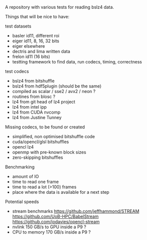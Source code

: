 
A repository with various tests for reading bslz4 data.

Things that will be nice to have:

test datasets
- basler id11, different roi
- eiger id11, 8, 16, 32 bits
- eiger elsewhere
- dectris and lima written data
- frelon id11 (16 bits)
- testting framework to find data, run codecs, timing, correctness

test codecs
- bslz4 from bitshuffle
- bslz4 from hdf5plugin (should be the same)
- compiled as scalar / sse2 / avx2 / neon ?
- routines from blosc ?
- lz4 from git head of lz4 project
- lz4 from intel ipp
- lz4 from CUDA nvcomp
- lz4 from Justine Tunney

Missing codecs, to be found or created
- simplified, non optimised bitshuffle code
- cuda/opencl/glsl bitshuffles
- opencl lz4
- openmp with pre-known block sizes
- zero-skipping bitshuffles

Benchmarking
- amount of IO
- time to read one frame
- time to read a lot (>100) frames
- place where the data is available for a next step

Potential speeds
- stream benchmarks
        https://github.com/jeffhammond/STREAM
        https://github.com/UoB-HPC/BabelStream
        https://github.com/jodavies/opencl-stream
- nvlink 150 GB/s to GPU inside a P9 ?
- CPU to memory 170 GB/s inside a P9 ?
